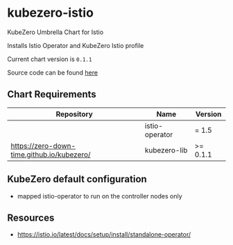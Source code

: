 kubezero-istio
==============
KubeZero Umbrella Chart for Istio

Installs Istio Operator and KubeZero Istio profile


Current chart version is `0.1.1`

Source code can be found [here](https://kubezero.com)

## Chart Requirements

| Repository | Name | Version |
|------------|------|---------|
|  | istio-operator | = 1.5 |
| https://zero-down-time.github.io/kubezero/ | kubezero-lib | >= 0.1.1 |

## KubeZero default configuration
- mapped istio-operator to run on the controller nodes only


## Resources

- https://istio.io/latest/docs/setup/install/standalone-operator/
